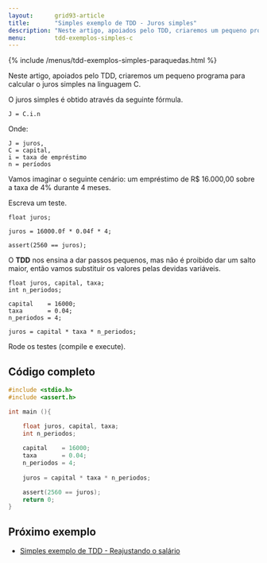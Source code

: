```yaml
---
layout:      grid93-article
title:       "Simples exemplo de TDD - Juros simples"
description: "Neste artigo, apoiados pelo TDD, criaremos um pequeno programa para calcular o juros simples"
menu:        tdd-exemplos-simples-c
---
```


{% include /menus/tdd-exemplos-simples-paraquedas.html %}

Neste artigo, apoiados pelo TDD, criaremos um pequeno programa para calcular o juros simples na linguagem C.

O juros simples é obtido através da seguinte fórmula.

    J = C.i.n

Onde:

    J = juros,
    C = capital,
    i = taxa de empréstimo
    n = períodos

Vamos imaginar o seguinte cenário: um empréstimo de R$ 16.000,00 sobre a taxa de 4% durante 4 meses.


Escreva um teste.

	float juros;
	
	juros = 16000.0f * 0.04f * 4;

	assert(2560 == juros);


O __TDD__ nos ensina a dar passos pequenos, mas não é proibido dar um salto maior, então vamos substituir
os valores pelas devidas variáveis.

	float juros, capital, taxa;
	int n_periodos;	
	
	capital    = 16000;
	taxa       = 0.04;
	n_periodos = 4;
	
	juros = capital * taxa * n_periodos;

Rode os testes (compile e execute).



Código completo
---

```c
#include <stdio.h>
#include <assert.h>

int main (){

	float juros, capital, taxa;
	int n_periodos;	
	
	capital    = 16000;
	taxa       = 0.04;
	n_periodos = 4;
	
	juros = capital * taxa * n_periodos;

	assert(2560 == juros);
	return 0;
}
```


Próximo exemplo
---

- [Simples exemplo de TDD - Reajustando o salário](/tdd/exemplo-tdd-salario-reajuste/)
